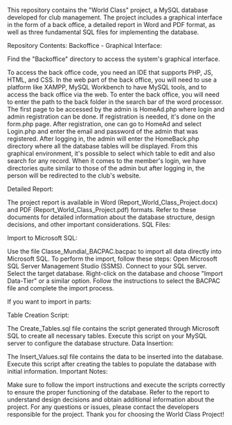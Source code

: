 This repository contains the "World Class" project, a MySQL database developed for club management. The project includes a 
graphical interface in the form of a back office, a detailed report in Word and PDF format, as well as three fundamental SQL files for implementing the database.

Repository Contents: Backoffice - Graphical Interface:

Find the "Backoffice" directory to access the system's graphical interface.

To access the back office code, you need an IDE that supports PHP, JS, HTML, and CSS. In the web part of the back office, you will need to use a platform like XAMPP, MySQL Workbench to have MySQL tools, and to access the back office via the web. To enter the back office, you will need to enter the path to the back folder in the search bar of the word processor. The first page to be accessed by the admin is HomeAd.php where login and admin registration can be done. If registration is needed, it's done on the form.php page. After registration, one can go to HomeAd and select Login.php and enter the email and password of the admin that was registered. After logging in, the admin will enter the HomeBack.php directory where all the database tables will be displayed. From this graphical environment, it's possible to select which table to edit and also search for any record. When it comes to the member's login, we have directories quite similar to those of the admin but after logging in, the person will be redirected to the club's website.

Detailed Report:

The project report is available in Word (Report_World_Class_Project.docx) and PDF (Report_World_Class_Project.pdf) formats. Refer to these documents for detailed information about the database structure, design decisions, and other important considerations. SQL Files:

Import to Microsoft SQL:

Use the file Classe_Mundial_BACPAC.bacpac to import all data directly into Microsoft SQL. To perform the import, follow these steps: Open Microsoft SQL Server Management Studio (SSMS). Connect to your SQL server. Select the target database. Right-click on the database and choose "Import Data-Tier" or a similar option. Follow the instructions to select the BACPAC file and complete the import process.

If you want to import in parts:

Table Creation Script:

The Create_Tables.sql file contains the script generated through Microsoft SQL to create all necessary tables. Execute this script on your MySQL server to configure the database structure. Data Insertion:

The Insert_Values.sql file contains the data to be inserted into the database. Execute this script after creating the tables to populate the database with initial information. Important Notes:

Make sure to follow the import instructions and execute the scripts correctly to ensure the proper functioning of the database. Refer to the report to understand design decisions and obtain additional information about the project. For any questions or issues, please contact the developers responsible for the project. Thank you for choosing the World Class Project!
